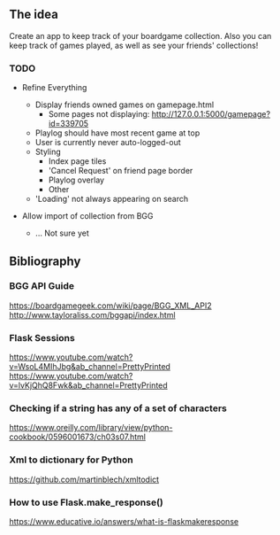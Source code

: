 ## The idea

Create an app to keep track of your boardgame collection. Also you can keep track of games played, as well as see your friends' collections!

### TODO
- Refine Everything
    - Display friends owned games on gamepage.html
        - Some pages not displaying: http://127.0.0.1:5000/gamepage?id=339705
    - Playlog should have most recent game at top
    - User is currently never auto-logged-out
    - Styling
        - Index page tiles
        - 'Cancel Request' on friend page border
        - Playlog overlay
        - Other
    - 'Loading' not always appearing on search

- Allow import of collection from BGG
    - ... Not sure yet

## Bibliography

### BGG API Guide
https://boardgamegeek.com/wiki/page/BGG_XML_API2
http://www.tayloraliss.com/bggapi/index.html

### Flask Sessions
https://www.youtube.com/watch?v=WsoL4MIhJbg&ab_channel=PrettyPrinted
https://www.youtube.com/watch?v=lvKjQhQ8Fwk&ab_channel=PrettyPrinted

### Checking if a string has any of a set of characters
https://www.oreilly.com/library/view/python-cookbook/0596001673/ch03s07.html

### Xml to dictionary for Python
https://github.com/martinblech/xmltodict


### How to use Flask.make_response()
https://www.educative.io/answers/what-is-flaskmakeresponse